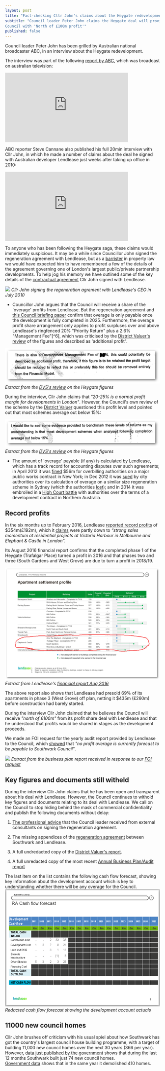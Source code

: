 ```yaml
---
layout: post
title: "Fact-checking Cllr John's claims about the Heygate redevelopment"
subtitle: "Council leader Peter John claims the Heygate deal will provide the 
Council with 'North of £100m profit'"
published: false
---
```

Council leader Peter John has been grilled by Australian national broadcaster 
ABC, in an interview about the Heygate redevelopment.

The interview was part of the following [report by 
ABC](http://www.abc.net.au/news/2016-11-11/homes-for-profit-not-people./8019560), 
which was broadcast on australian television:

<iframe width="400" height="225" 
src="https://www.youtube.com/embed/3ZrDvxOAV5A" align="center" frameborder="0" 
allowfullscreen></iframe>

ABC reporter Steve Cannane also published his full 20min interview with Cllr 
John, in which he made a number of claims about the deal he signed 
with Australian developer Lendlease just weeks after taking up office in 2010:

<iframe width="400" height="225" 
src="https://www.youtube.com/embed/gq_QpqIArGg" align="center" frameborder="0" 
allowfullscreen></iframe>

To anyone who has been following the Heygate saga, these claims would immediately suspicious. It may be a while since Councillor John signed the regeneration agreement with Lendlease, but as a [barrister]() in property law we would have expected him to have remembered a few of the details of the agreement governing one of London's largest public/private partnership developments. To help jog his memory we have outlined some of the key details of the [contractual agreement]() Cllr John signed with Lendlease.

![](http://www.london-se1.co.uk/news/imageuploads/1280161383_62.49.27.213.jpg)
*Cllr John signing the regeneration agrement with Lendlease's CEO in July 2010*

* Councillor John argues that the Council will receive a share of the 'overage' profits from Lendlease. But the regeneration agreement and [this Council briefing paper](/img/heygate_disposal_briefing.pdf) confirm that overage is only payable once the development is fully completed in 2025. Furthermore, the overage profit share arrangement only applies to profit surpluses over and above Lendlease's ringfenced 20% "Priority Return" plus a 2.6% "Management Fee"[^6], which was criticised by the [District Valuer's review](http://crappistmartin.github.io/images/DVSreport_HeygateOutline.pdf) of the figures and described as 'additional profit'.

![](/img/DVSreport_managementfee.png)
*Extract from the [DVS's review](http://crappistmartin.github.io/images/DVSreport_HeygateOutline.pdf) on the Heygate figures*

During the interview, Cllr John claims that _"20-25% is a normal profit margin for developments in London"_. However, the Council's own review of the scheme by the [District Valuer]() questioned this profit level and pointed out that most schemes average out below 15%:

![](/img/DVSacceptablereturn.png)
*Extract from the [DVS's review](http://crappistmartin.github.io/images/DVSreport_HeygateOutline.pdf) on the Heygate figures*

* The amount of 'overage' payable (if any) is calculated by Lendlease, which has a track record for accounting disputes over such agreements; in April 2012 it was [fined](http://www.nytimes.com/2012/04/25/nyregion/lend-lease-expected-to-admit-to-fraud-scheme.html) $56m for overbilling authorities on a major public works contract in New York; in Dec 2012 it was [sued](http://www.smh.com.au/nsw/valuation-dispute-poses-threat-to-1b-return-from-barangaroo-20121206-2ay9e.html) by city authorities over its calculation of overage on a similar size regeneration scheme in Sydney (which the authorities [lost](http://www.smh.com.au/nsw/barangaroo-public-works-in-doubt-after-government-loses-court-battle-with-lend-lease-20140821-106lke.html)); and in 2014 it was embroiled in a [High Court battle](http://www.pitcher.com.au/news/lend-lease-decision-impact-property-development-arrangements) with authorities over the terms of a development contract in Northern Australia.

## Record profits
In the six months up to February 2016, Lendlease [reported record profits](http://www.afr.com/real-estate/commercial/lendlease-firsthalf-net-profit-rises-121pc-to-354-million-20160216-gmvxux) of $354m(£192m), which it [claims](http://www.smh.com.au/business/property/lendlease-reports-a-3538-million-profit-20160216-gmvo2z.html) were partly down to _“strong sales momentum at residential projects at Victoria Harbour in Melbourne and Elephant & Castle in London”._

Its August 2016 financial report confirms that the completed phase 1 of the Heygate (Trafalgar Place) turned a profit in 2016 and that phases two and three (South Gardens and West Grove) are due to turn a profit in 2018/19.

![](/img/llprofitprofile.png)
*Extract from Lendlease's [financial report Aug 2016](/img/LLfinancialreport_aug2016.pdf)*

The above report also shows that Lendlease had presold 69% of its apartments in phase 3 (West Grove) off plan, netting it $435m (£260m) before construction had barely started.

During the interview Cllr John claimed that he believes the Council will receive _"north of £100m"_ from its profit share deal with Lendlease and that he understood that profits would be shared in stages as the development proceeds.

We made an FOI request for the yearly audit report provided by Lendlease to the Council, which [showed](http://35percent.org/2016-05-11-no-profit-share-the-true-value-of-the-heygate-regeneration/) that _"no profit overage is currently forecast to be payable to Southwark Council"_.

![](http://35percent.org/img/ElephantParkBusinessPlanFeb2016.png)
*Extract from the business plan report received in response to our [FOI request](https://www.whatdotheyknow.com/request/heygate_estate_regeneration_annu)*

## Key figures and documents still witheld
During the interview Cllr John claims that he has been open and transparent about his deal with Lendlease. However, the Council continues to withold key figures and documents relating to its deal with Lendlease. We call on the Council to stop hiding behind the mask of commercial confidentiality and publish the following documents without delay:

1. [The professional advice](https://www.whatdotheyknow.com/request/financial_advice_on_signing_rege) that the Council leader received from external consultants on signing the regeneration agreement.

2. The missing appendices of the [regeneration agreement](https://southwarknotes.files.wordpress.com/2013/02/ra.pdf) between Southwark and Lendlease.

3. A full undredacted copy of the [District Valuer's report](http://crappistmartin.github.io/images/DVSreport_HeygateOutline.pdf).

4. A full unredacted copy of the most recent [Annual Business Plan/Audit report](https://www.whatdotheyknow.com/request/heygate_estate_regeneration_annu)

The last item on the list contains the following cash flow forecast, showing key information about the development account which is key to understanding whether there will be any overage for the Council.
![](/img/RAcashflowforecast.png)
*Redacted cash flow forecast showing the development account actuals*






## 11000 new council homes
Cllr John brushes off criticism with his usual spiel about how Southwark has 
got the country's largest council house building programme, with a target of 
building 11,000 new council homes over the next 30 years (366 per year).  
However, [data just published by the 
government](https://medium.com/@lukewbarratt/fact-checking-hackney-mayor-philip-glanville-on-social-housing-b3ceeeaf53e3#.149mqus0q) 
shows that during the last 12 months Southwark built just 74 new council homes.  
[Government 
data](https://www.gov.uk/government/uploads/system/uploads/attachment_data/file/568423/LiveTable_123.xls) 
shows that in the same year it demolished 410 homes. 

